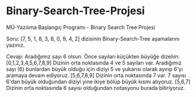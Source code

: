 # Binary-Search-Tree-Projesi
MÜ-Yazılıma Başlangıç Programı - Binary Search Tree Projesi


Soru: [7, 5, 1, 8, 3, 6, 0, 9, 4, 2] dizisinin Binary-Search-Tree aşamalarını yazınız.

Cevap: Aradığımız sayı 6 olsun.
Önce sayıları küçükten büyüğe dizelim:
[0,1,2,3,4,5,6,7,8,9]
Dizinin orta noktasında 4 ve 5 sayıları var. Aradığımız sayı (6) bunlardan büyük olduğu için diziyi 5 ve yukarısı olarak ayırıp 6'yı aramaya devam ediyoruz.
[5,6,7,8,9] Dizinin orta noktasında 7 var. 7 sayısı 6'dan büyük olduğundan diziyi yine ikiye bölüp büyük kısmı atıyoruz.
[5,6,7] Dizinin orta noktasında 6 sayısı olduğundan notasyonu burada bitiriyoruz.
